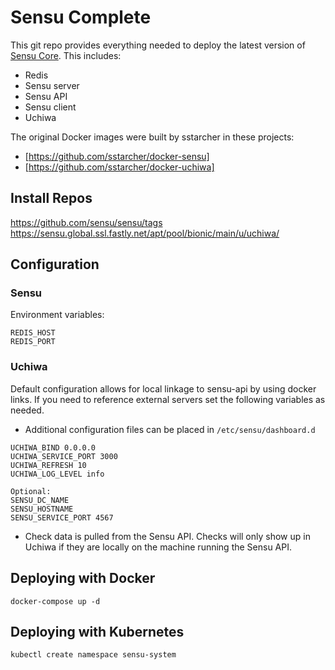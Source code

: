 Sensu Complete
================

This git repo provides everything needed to deploy the latest version of [Sensu Core](https://sensuapp.org/). This includes:
* Redis
* Sensu server
* Sensu API
* Sensu client
* Uchiwa

The original Docker images were built by sstarcher in these projects:

- [https://github.com/sstarcher/docker-sensu]
- [https://github.com/sstarcher/docker-uchiwa]

## Install Repos

https://github.com/sensu/sensu/tags
https://sensu.global.ssl.fastly.net/apt/pool/bionic/main/u/uchiwa/


## Configuration

### Sensu

Environment variables:

```
REDIS_HOST
REDIS_PORT
```

### Uchiwa

Default configuration allows for local linkage to sensu-api by using docker links.  If you need to reference external servers set the following variables as needed.

* Additional configuration files can be placed in ```/etc/sensu/dashboard.d```

```    
UCHIWA_BIND 0.0.0.0
UCHIWA_SERVICE_PORT 3000
UCHIWA_REFRESH 10
UCHIWA_LOG_LEVEL info

Optional:
SENSU_DC_NAME
SENSU_HOSTNAME
SENSU_SERVICE_PORT 4567
```

* Check data is pulled from the Sensu API.  Checks will only show up in Uchiwa if they are locally on the machine running the Sensu API.

## Deploying with Docker

```
docker-compose up -d
```

## Deploying with Kubernetes

```
kubectl create namespace sensu-system
```
